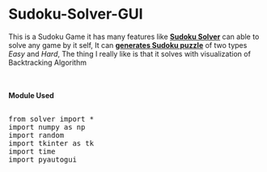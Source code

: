 # Sudoku-Solver-GUI
This is a Sudoku Game it has many features like <b><u>Sudoku Solver</u></b> can able to solve any game by it self, 
It can <b><u>generates Sudoku puzzle</u></b> of two types <i>Easy</i> and <i>Hard</i>, The thing I really like is that it
solves with visualization of Backtracking Algorithm

<br /> <br />
<b>Module Used</b>
<pre><t>
from solver import *
import numpy as np
import random
import tkinter as tk
import time
import pyautogui
</t></pre>
